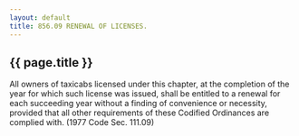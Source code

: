 ```yaml
---
layout: default 
title: 856.09 RENEWAL OF LICENSES.
---
```


{{ page.title }}
----------------

All owners of taxicabs licensed under this chapter, at the completion of
the year for which such license was issued, shall be entitled to a
renewal for each succeeding year without a finding of convenience or
necessity, provided that all other requirements of these Codified
Ordinances are complied with. (1977 Code Sec. 111.09)

